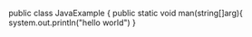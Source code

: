 public class JavaExample {
  public static void man(string[]arg){
  system.out.println("hello world")
  }
